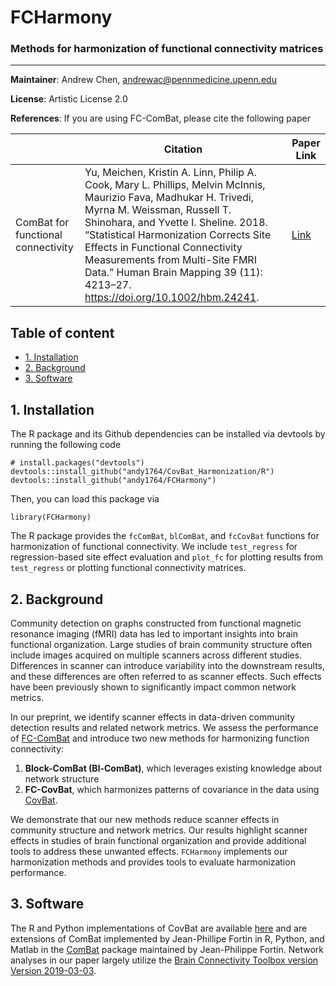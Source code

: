 # FCHarmony
### Methods for harmonization of functional connectivity matrices

--------
**Maintainer**: Andrew Chen, andrewac@pennmedicine.upenn.edu

**License**: Artistic License 2.0

**References**: If you are using FC-ComBat, please cite the following paper

|       | Citation     | Paper Link
| -------------  | -------------  | -------------  |
| ComBat for functional connectivity    | Yu, Meichen, Kristin A. Linn, Philip A. Cook, Mary L. Phillips, Melvin McInnis, Maurizio Fava, Madhukar H. Trivedi, Myrna M. Weissman, Russell T. Shinohara, and Yvette I. Sheline. 2018. “Statistical Harmonization Corrects Site Effects in Functional Connectivity Measurements from Multi-Site FMRI Data.” Human Brain Mapping 39 (11): 4213–27. https://doi.org/10.1002/hbm.24241. | [Link](https://doi.org/10.1002/hbm.24241)|

## Table of content
- [1. Installation](#id-section1)
- [2. Background](#id-section2)
- [3. Software](#id-section3)

<div id='id-section1'/>

## 1. Installation
The R package and its Github dependencies can be installed via devtools by 
running the following code

```
# install.packages("devtools")
devtools::install_github("andy1764/CovBat_Harmonization/R")
devtools::install_github("andy1764/FCHarmony")
```

Then, you can load this package via

```
library(FCHarmony)
```

The R package provides the `fcComBat`, `blComBat`, and `fcCovBat` functions for harmonization of functional connectivity. We include `test_regress` for regression-based site effect evaluation and `plot_fc` for plotting results from `test_regress` or plotting functional connectivity matrices.

<div id='id-section2'/>

## 2. Background
Community detection on graphs constructed from functional magnetic resonance imaging (fMRI) data has led to important insights into brain functional organization. Large studies of brain community structure often include images acquired on multiple scanners across different studies. Differences in scanner can introduce variability into the downstream results, and these differences are often referred to as scanner effects. Such effects have been previously shown to significantly impact common network metrics. 

In our preprint, we identify scanner effects in data-driven community detection results and related network metrics. We assess the performance of [FC-ComBat](https://doi.org/10.1002/hbm.24241) and introduce two new methods for harmonizing function connectivity:

1. **Block-ComBat (Bl-ComBat)**, which leverages existing knowledge about network structure
2. **FC-CovBat**, which harmonizes patterns of covariance in the data using [CovBat](https://github.com/andy1764/CovBat_Harmonization).

We demonstrate that our new methods reduce scanner effects in community structure and network metrics. Our results highlight scanner effects in studies of brain functional organization and provide additional tools to address these unwanted effects. `FCHarmony` implements our harmonization methods and provides tools to evaluate harmonization performance. 

<div id='id-section3'/>

## 3. Software
The R and Python implementations of CovBat are available [here](https://github.com/andy1764/CovBat_Harmonization) and are extensions of ComBat implemented by Jean-Phillipe Fortin in R, Python, and Matlab in the  [ComBat](https://github.com/Jfortin1/ComBatHarmonization) package maintained by Jean-Philippe Fortin. Network analyses in our paper largely utilize the [Brain Connectivity Toolbox version Version 2019-03-03](https://sites.google.com/site/bctnet/).
